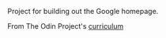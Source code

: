 Project for building out the Google homepage.

From The Odin Project's [curriculum](http://www.theodinproject.com/web-development-101/html-css)
